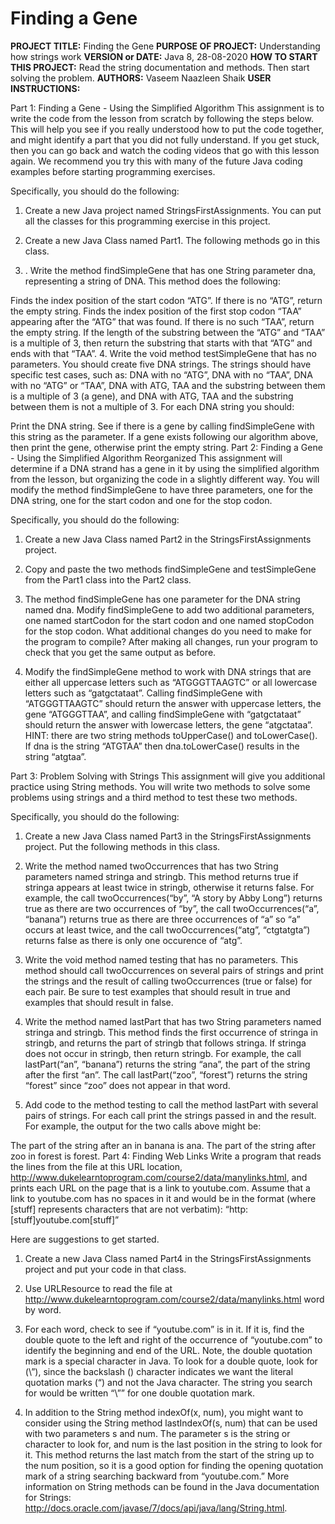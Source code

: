 # Finding a Gene

 **PROJECT TITLE:** Finding the Gene
 **PURPOSE OF PROJECT:** Understanding how strings work
 **VERSION or DATE:** Java 8, 28-08-2020
 **HOW TO START THIS PROJECT:** Read the string documentation and methods. Then start solving the problem.
 **AUTHORS:** Vaseem Naazleen Shaik
 **USER INSTRUCTIONS:**

 Part 1: Finding a Gene - Using the Simplified Algorithm
This assignment is to write the code from the lesson from scratch by following the steps below. This will help you see if you really understood how to put the code together, and might identify a part that you did not fully understand. If you get stuck, then you can go back and watch the coding videos that go with this lesson again. We recommend you try this with many of the future Java coding examples before starting programming exercises.

Specifically, you should do the following:

1. Create a new Java project named StringsFirstAssignments. You can put all the classes for this programming exercise in this project.

2. Create a new Java Class named Part1. The following methods go in this class.

3. . Write the method findSimpleGene that has one String parameter dna, representing a string of DNA. This method does the following:

Finds the index position of the start codon “ATG”. If there is no “ATG”, return the empty string.
Finds the index position of the first stop codon “TAA” appearing after the “ATG” that was found. If there is no such “TAA”, return the empty string.
If the length of the substring between the “ATG” and “TAA” is a multiple of 3, then return the substring that starts with that “ATG” and ends with that “TAA”.
4. Write the void method testSimpleGene that has no parameters. You should create five DNA strings. The strings should have specific test cases, such as: DNA with no “ATG”, DNA with no “TAA”, DNA with no “ATG” or “TAA”, DNA with ATG, TAA and the substring between them is a multiple of 3 (a gene), and DNA with ATG, TAA and the substring between them is not a multiple of 3. For each DNA string you should:

Print the DNA string.
See if there is a gene by calling findSimpleGene with this string as the parameter. If a gene exists following our algorithm above, then print the gene, otherwise print the empty string.
Part 2: Finding a Gene - Using the Simplified Algorithm Reorganized
This assignment will determine if a DNA strand has a gene in it by using the simplified algorithm from the lesson, but organizing the code in a slightly different way. You will modify the method findSimpleGene to have three parameters, one for the DNA string, one for the start codon and one for the stop codon.

Specifically, you should do the following:

1. Create a new Java Class named Part2 in the StringsFirstAssignments project.

2. Copy and paste the two methods findSimpleGene and testSimpleGene from the Part1 class into the Part2 class.

3. The method findSimpleGene has one parameter for the DNA string named dna. Modify findSimpleGene to add two additional parameters, one named startCodon for the start codon and one named stopCodon for the stop codon. What additional changes do you need to make for the program to compile? After making all changes, run your program to check that you get the same output as before.

4. Modify the findSimpleGene method to work with DNA strings that are either all uppercase letters such as “ATGGGTTAAGTC” or all lowercase letters such as “gatgctataat”. Calling findSimpleGene with “ATGGGTTAAGTC” should return the answer with uppercase letters, the gene “ATGGGTTAA”, and calling findSimpleGene with “gatgctataat” should return the answer with lowercase letters, the gene “atgctataa”. HINT: there are two string methods toUpperCase() and toLowerCase(). If dna is the string “ATGTAA” then dna.toLowerCase() results in the string “atgtaa”.

Part 3: Problem Solving with Strings
This assignment will give you additional practice using String methods. You will write two methods to solve some problems using strings and a third method to test these two methods.

Specifically, you should do the following:

1. Create a new Java Class named Part3 in the StringsFirstAssignments project. Put the following methods in this class.

2. Write the method named twoOccurrences that has two String parameters named stringa and stringb. This method returns true if stringa appears at least twice in stringb, otherwise it returns false. For example, the call twoOccurrences(“by”, “A story by Abby Long”) returns true as there are two occurrences of “by”, the call twoOccurrences(“a”, “banana”) returns true as there are three occurrences of “a” so “a” occurs at least twice, and the call twoOccurrences(“atg”, “ctgtatgta”) returns false as there is only one occurence of “atg”.

3. Write the void method named testing that has no parameters. This method should call twoOccurrences on several pairs of strings and print the strings and the result of calling twoOccurrences (true or false) for each pair. Be sure to test examples that should result in true and examples that should result in false.

4. Write the method named lastPart that has two String parameters named stringa and stringb. This method finds the first occurrence of stringa in stringb, and returns the part of stringb that follows stringa. If stringa does not occur in stringb, then return stringb. For example, the call lastPart(“an”, “banana”) returns the string “ana”, the part of the string after the first “an”. The call lastPart(“zoo”, “forest”) returns the string “forest” since “zoo” does not appear in that word.

5. Add code to the method testing to call the method lastPart with several pairs of strings. For each call print the strings passed in and the result. For example, the output for the two calls above might be:

The part of the string after an in banana is ana.
The part of the string after zoo in forest is forest.
Part 4: Finding Web Links
Write a program that reads the lines from the file at this URL location, http://www.dukelearntoprogram.com/course2/data/manylinks.html, and prints each URL on the page that is a link to youtube.com. Assume that a link to youtube.com has no spaces in it and would be in the format (where [stuff] represents characters that are not verbatim): “http:[stuff]youtube.com[stuff]”

Here are suggestions to get started.

1. Create a new Java Class named Part4 in the StringsFirstAssignments project and put your code in that class.

2. Use URLResource to read the file at http://www.dukelearntoprogram.com/course2/data/manylinks.html word by word.

3. For each word, check to see if “youtube.com” is in it. If it is, find the double quote to the left and right of the occurrence of “youtube.com” to identify the beginning and end of the URL. Note, the double quotation mark is a special character in Java. To look for a double quote, look for (\”), since the backslash (\) character indicates we want the literal quotation marks (“) and not the Java character. The string you search for would be written “\”” for one double quotation mark.

4. In addition to the String method indexOf(x, num), you might want to consider using the String method lastIndexOf(s, num) that can be used with two parameters s and num. The parameter s is the string or character to look for, and num is the last position in the string to look for it. This method returns the last match from the start of the string up to the num position, so it is a good option for finding the opening quotation mark of a string searching backward from “youtube.com.” More information on String methods can be found in the Java documentation for Strings: http://docs.oracle.com/javase/7/docs/api/java/lang/String.html.
